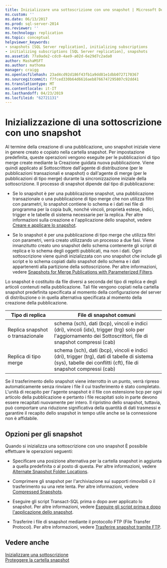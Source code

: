 ```yaml
---
title: Inizializzare una sottoscrizione con uno snapshot | Microsoft Docs
ms.custom: ''
ms.date: 06/13/2017
ms.prod: sql-server-2014
ms.reviewer: ''
ms.technology: replication
ms.topic: conceptual
helpviewer_keywords:
- snapshots [SQL Server replication], initializing subscriptions
- initializing subscriptions [SQL Server replication], snapshots
ms.assetid: 77a9ade2-cdc0-4ae9-a02d-6e29d7c2ada0
author: MashaMSFT
ms.author: mathoma
manager: craigg
ms.openlocfilehash: 23ad4cd92d186f43fb1a9dd81e1dbb0727170367
ms.sourcegitcommit: f7fced330b64d6616aeb8766747295807c92dd41
ms.translationtype: MT
ms.contentlocale: it-IT
ms.lasthandoff: 04/23/2019
ms.locfileid: "62721131"
---
```

# <a name="initialize-a-subscription-with-a-snapshot"></a>Inizializzazione di una sottoscrizione con uno snapshot
  Al termine della creazione di una pubblicazione, uno snapshot iniziale viene in genere creato e copiato nella cartella snapshot. Per impostazione predefinita, queste operazioni vengono eseguite per le pubblicazioni di tipo merge create mediante la Creazione guidata nuova pubblicazione. Viene quindi applicato al Sottoscrittore dall'agente di distribuzione (per le pubblicazioni transazionali e snapshot) o dall'agente di merge (per le pubblicazioni di tipo merge) durante la sincronizzazione iniziale della sottoscrizione. Il processo di snapshot dipende dal tipo di pubblicazione:  
  
-   Se lo snapshot è per una pubblicazione snapshot, una pubblicazione transazionale o una pubblicazione di tipo merge che non utilizza filtri con parametri, lo snapshot contiene lo schema e i dati nei file di programma per la copia bulk, nonché vincoli, proprietà estese, indici, trigger e le tabelle di sistema necessarie per la replica. Per altre informazioni sulla creazione e l'applicazione dello snapshot, vedere [Creare e applicare lo snapshot](create-and-apply-the-snapshot.md).  
  
-   Se lo snapshot è per una pubblicazione di tipo merge che utilizza filtri con parametri, verrà creato utilizzando un processo a due fasi. Viene innanzitutto creato uno snapshot dello schema contenente gli script di replica e lo schema degli oggetti pubblicati, ma non i dati. Ogni sottoscrizione viene quindi inizializzata con uno snapshot che include gli script e lo schema copiati dallo snapshot dello schema e i dati appartenenti alla partizione della sottoscrizione. Per altre informazioni, vedere [Snapshots for Merge Publications with Parameterized Filters](snapshots-for-merge-publications-with-parameterized-filters.md).  
  
 Lo snapshot è costituito da file diversi a seconda del tipo di replica e degli articoli contenuti nella pubblicazione. Tali file vengono copiati nella cartella snapshot predefinita specificata al momento della configurazione del server di distribuzione o in quella alternativa specificata al momento della creazione della pubblicazione.  
  
|Tipo di replica|File di snapshot comuni|  
|-------------------------|---------------------------|  
|Replica snapshot o transazionale|schema (sch), dati (bcp), vincoli e indici (dri), vincoli (idx), trigger (trg) solo per l'aggiornamento dei Sottoscrittori, file di snapshot compressi (cab)|  
|Replica di tipo merge|schema (sch), dati (bcp), vincoli e indici (dri), trigger (trg), dati di tabelle di sistema (sys), tabelle dei conflitti (cft), file di snapshot compressi (cab)|  
  
 Se il trasferimento dello snapshot viene interrotto in un punto, verrà ripreso automaticamente senza rinviare i file il cui trasferimento è stato completato. L'unità di recapito per l'agente snapshot è il file con estensione bcp per ogni articolo della pubblicazione e pertanto i file recapitati solo in parte devono essere recapitati nuovamente per intero. Il ripristino dello snapshot, tuttavia, può comportare una riduzione significativa della quantità di dati trasmessi e garantire il recapito dello snapshot in tempo utile anche se la connessione non è affidabile.  
  
## <a name="snapshot-options"></a>Opzioni per gli snapshot  
 Quando si inizializza una sottoscrizione con uno snapshot È possibile effettuare le operazioni seguenti:  
  
-   Specificare una posizione alternativa per la cartella snapshot in aggiunta a quella predefinita o al posto di questa. Per altre informazioni, vedere [Alternate Snapshot Folder Locations](alternate-snapshot-folder-locations.md).  
  
-   Comprimere gli snapshot per l'archiviazione sui supporti rimovibili o il trasferimento su una rete lenta. Per altre informazioni, vedere [Compressed Snapshots](compressed-snapshots.md).  
  
-   Eseguire gli script Transact-SQL prima o dopo aver applicato lo snapshot. Per altre informazioni, vedere [Eseguire gli script prima e dopo l'applicazione dello snapshot](snapshot-options.md#execute-scripts-before-and-after-snapshot-is-applied).  
  
-   Trasferire i file di snapshot mediante il protocollo FTP (File Transfer Protocol). Per altre informazioni, vedere [Trasferire snapshot tramite FTP](transfer-snapshots-through-ftp.md).  
  
## <a name="see-also"></a>Vedere anche  
 [Inizializzare una sottoscrizione](initialize-a-subscription.md)   
 [Proteggere la cartella snapshot](security/secure-the-snapshot-folder.md)  
  
  
